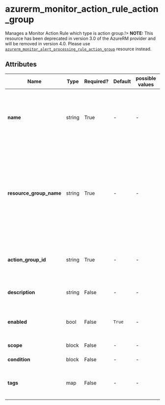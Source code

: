 # azurerm_monitor_action_rule_action_group

Manages a Monitor Action Rule which type is action group.!> **NOTE:** This resource has been deprecated in version 3.0 of the AzureRM provider and will be removed in version 4.0. Please use [`azurerm_monitor_alert_processing_rule_action_group`](https://registry.terraform.io/providers/hashicorp/azurerm/latest/docs/resources/monitor_alert_processing_rule_action_group) resource instead.

## Attributes

| Name | Type | Required? | Default  | possible values | Description |
| ---- | ---- | --------- | -------- | ----------- | ----------- |
| **name** | string | True | -  |  -  | Specifies the name of the Monitor Action Rule. Changing this forces a new resource to be created. | 
| **resource_group_name** | string | True | -  |  -  | Specifies the name of the resource group in which the Monitor Action Rule should exist. Changing this forces a new resource to be created. | 
| **action_group_id** | string | True | -  |  -  | Specifies the resource id of monitor action group. | 
| **description** | string | False | -  |  -  | Specifies a description for the Action Rule. | 
| **enabled** | bool | False | `True`  |  -  | Is the Action Rule enabled? Defaults to `true`. | 
| **scope** | block | False | -  |  -  | A `scope` block. | 
| **condition** | block | False | -  |  -  | A `condition` block. | 
| **tags** | map | False | -  |  -  | A mapping of tags to assign to the resource. | 

